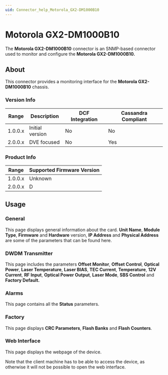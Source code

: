 ```yaml
---
uid: Connector_help_Motorola_GX2-DM1000B10
---
```


# Motorola GX2-DM1000B10

The **Motorola GX2-DM1000B10** connector is an SNMP-based connector used to monitor and configure the **Motorola GX2-DM1000B10.**

## About

This connector provides a monitoring interface for the **Motorola GX2-DM1000B10** chassis.

### Version Info

| Range   | Description     | DCF Integration | Cassandra Compliant |
|---------|-----------------|-----------------|---------------------|
| 1.0.0.x | Initial version | No              | No                  |
| 2.0.0.x | DVE focused     | No              | Yes                 |

### Product Info

| Range   | Supported Firmware Version |
|---------|----------------------------|
| 1.0.0.x | Unknown                    |
| 2.0.0.x | D                          |

## Usage

### General

This page displays general information about the card. **Unit Name**, **Module Type**, **Firmware** and **Hardware** version, **IP Address** and **Physical Address** are some of the parameters that can be found here.

### DWDM Transmitter

This page includes the parameters **Offset Monitor**, **Offset Control**, **Optical Power**, **Laser Temperature**, **Laser BIAS**, **TEC Current**, **Temperature**, **12V Current**, **RF Input**, **Optical Power Output**, **Laser Mode**, **SBS Control** and **Factory Default.**

### Alarms

This page contains all the **Status** parameters.

### Factory

This page displays **CRC Parameters**, **Flash Banks** and **Flash Counters**.

### Web Interface

This page displays the webpage of the device.

Note that the client machine has to be able to access the device, as otherwise it will not be possible to open the web interface.

